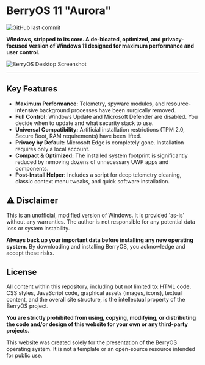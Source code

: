 # BerryOS 11 "Aurora"

![GitHub last commit](https://img.shields.io/github/last-commit/berryos-windows/berryos-windows.github.io?style=for-the-badge)

**Windows, stripped to its core. A de-bloated, optimized, and privacy-focused version of Windows 11 designed for maximum performance and user control.**

![BerryOS Desktop Screenshot](https://cdn.jsdelivr.net/gh/berryos-windows/berryos-windows.github.io@103344c58e497763979300d8f4854406bc6cb86b/s1.png)

---

## Key Features

-   **Maximum Performance:** Telemetry, spyware modules, and resource-intensive background processes have been surgically removed.
-   **Full Control:** Windows Update and Microsoft Defender are disabled. You decide when to update and what security stack to use.
-   **Universal Compatibility:** Artificial installation restrictions (TPM 2.0, Secure Boot, RAM requirements) have been lifted.
-   **Privacy by Default:** Microsoft Edge is completely gone. Installation requires only a local account.
-   **Compact & Optimized:** The installed system footprint is significantly reduced by removing dozens of unnecessary UWP apps and components.
-   **Post-Install Helper:** Includes a script for deep telemetry cleaning, classic context menu tweaks, and quick software installation.

## ⚠️ Disclaimer

This is an unofficial, modified version of Windows. It is provided 'as-is' without any warranties. The author is not responsible for any potential data loss or system instability.

**Always back up your important data before installing any new operating system.** By downloading and installing BerryOS, you acknowledge and accept these risks.

## License

All content within this repository, including but not limited to: HTML code, CSS styles, JavaScript code, graphical assets (images, icons), textual content, and the overall site structure, is the intellectual property of the BerryOS project.

**You are strictly prohibited from using, copying, modifying, or distributing the code and/or design of this website for your own or any third-party projects.**

This website was created solely for the presentation of the BerryOS operating system. It is not a template or an open-source resource intended for public use.

